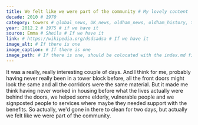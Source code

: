 ```yaml
---
title: We felt like we were part of the community # My lovely content
decade: 2010 # 1970
category: towers # global_news, UK_news, oldham_news, oldham_history, towers, surrounding_estate # Always exactly one category
year: 2012.2 # 1975 # if we have it
source: Emma # Sheila # If we have it
link: # https://wikipedia.org/dsdsadsa # If we have it
image_alt: # If there is one
image_caption: # If there is one
image_path: # If there is one, should be colocated with the index.md file in the folder
---
```


It was a really, really interesting couple of days. And I think for me, probably having never really been in a tower block before, all the front doors might look the same and all the corridors were the same material. But it made me think having never worked in housing before what the lives actually were behind the doors, we helped some elderly, vulnerable people and we signposted people to services where maybe they needed support with the benefits. So actually, we'd gone in there to clean for two days, but actually we felt like we were part of the community.